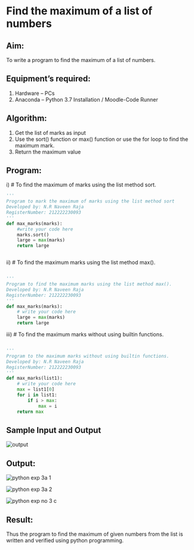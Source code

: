 # Find the maximum of a list of numbers
## Aim:
To write a program to find the maximum of a list of numbers.
## Equipment’s required:
1.	Hardware – PCs
2.	Anaconda – Python 3.7 Installation / Moodle-Code Runner
## Algorithm:
1.	Get the list of marks as input
2.	Use the sort() function or max() function or use the for loop to find the maximum mark.
3.	Return the maximum value
## Program:

i)	# To find the maximum of marks using the list method sort.
```Python
''' 
Program to mark the maximum of marks using the list method sort
Developed by: N.R Naveen Raja
RegisterNumber: 212222230093
'''
def max_marks(marks):
    #write your code here
    marks.sort()
    large = max(marks)
    return large



```

ii)	# To find the maximum marks using the list method max().
```Python

''' 
Program to find the maximum marks using the list method max().
Developed by: N.R Naveen Raja
RegisterNumber: 212222230093
'''
def max_marks(marks):
    # write your code here
    large = max(marks)
    return large

```

iii) # To find the maximum marks without using builtin functions.
```Python

''' 
Program to the maximum marks without using builtin functions.
Developed by: N.R Naveen Raja
RegisterNumber: 212222230093
'''
def max_marks(list1):
    # write your code here
    max = list1[0]
    for i in list1:
        if i > max:
            max = i
    return max        

```
## Sample Input and Output
![output](./img/max_marks1.jpg) 

## Output:
![python exp 3a 1](https://github.com/naveenraja2004/FindMaximum/assets/118707204/178a4a1a-dd5e-47be-9c1c-d1261aa5da96)







![python exp 3a 2](https://github.com/naveenraja2004/FindMaximum/assets/118707204/fa27f4c3-701b-4c2e-a671-37910927d6c0)






![python exp no 3 c](https://github.com/naveenraja2004/FindMaximum/assets/118707204/ad6c3020-37fb-4b23-9e22-0deaa9c13e6d)


## Result:
Thus the program to find the maximum of given numbers from the list is written and verified using python programming.
